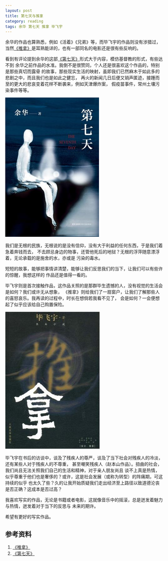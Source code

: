 ```yaml
---
layout: post
title: 第七天与推拿
category: reading
tags: 余华 第七天 推拿 毕飞宇
---
```


余华的作品也算熟悉，例如《活着》《兄弟》等，而毕飞宇的作品则没有涉猎过，
当然[《推拿》][《推拿》]是耳熟能详的，也有一部同名的电影还是很有些反响的。

看到有评论提到余华的这部[《第七天》][《第七天》]形式大于内容，模仿基督教的形式，有些达不到
余华之前作品的水准。我倒不是很赞同，个人还是很喜欢这个作品的，特别是那些真切而露骨
的故事，那些现实生活的映射，虽即我们已然麻木于如此多的悲剧之中，而且我们也是如此之健忘，
再火的新闻几日后便又销声匿迹，接踵而至的更大的悲哀变着花样不断袭来，例如天津爆炸案，
假疫苗事件，常州土壤污染事件等等。

![diqitian](/assets/images/7thday.jpg)

我们是无根的民族，无根说的是没有信仰，没有大于利益的任何东西，于是我们着急着奔钱而去，
不去顾忌身边的物事，还管他死后的地狱？无根的浮萍随意漂浮着，无论承载的是施舍的水，亦或是
污染的毒水。

短短的故事，能够把事情讲清楚，能够让我们反思我们的当下，让我们可以有些许的惊醒，我想这样的
作品还是值得一看的。

毕飞宇则是首次接触作品，这作品关照的是那群毕生遗憾的人，没有视觉的生活会是如何？我们或许无从想象，
《推拿》则给我们了一扇窗户，让我们了解那些人的喜怒哀乐。我再读的过程中，时长在想倘若我看不见了，
会是如何？一会便想起了似乎应该给自己购置保险。

![tuina](/assets/images/tuina.jpg)

毕飞宇在书后的访谈中，谈及了残疾人的尊严，谈及了当下社会对残疾人的冷淡，还有某些人对于残疾人的不尊重，
甚至嘲笑残疾人（赵本山作品）。扭曲的社会，我们尚且无法关照我们自己的生活和精神，对于亲人朋友尚且
谈不上真是热情，似乎尊重于他们也是奢侈的？或许，这是社会发展（或称为转型）的阵痛期，可这持续的似乎
也太久了些？久的让我开始质疑我们走出经济至上路径以致道德沦丧是否正确？这成本是否过高？

我喜欢写实的作品，无论是书籍或者电影，这就像音乐中的摇滚，总是迸发着魅力与热情，迸发着对于当下的反思与
未来的期许。

希望有更好的写实作品。


## 参考资料
1. [《推拿》][《推拿》]
2. [《第七天》][《第七天》]


[《推拿》]: https://book.douban.com/subject/3239913/
[《第七天》]: https://book.douban.com/subject/24540864/

